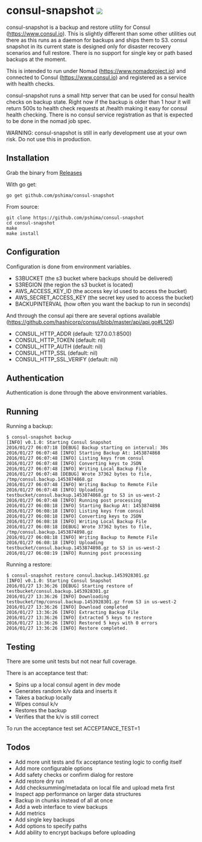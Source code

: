 # consul-snapshot [![](https://travis-ci.org/pshima/consul-snapshot.svg)](https://travis-ci.org/pshima/consul-snapshot)

consul-snapshot is a backup and restore utility for Consul (https://www.consul.io).  This is slightly different than some other utilities out there as this runs as a daemon for backups and ships them to S3.  consul snapshot in its current state is designed only for disaster recovery scenarios and full restore.  There is no support for single key or path based backups at the moment.

This is intended to run under Nomad (https://www.nomadproject.io) and connected to Consul (https://www.consul.io) and registered as a service with health checks.

consul-snapshot runs a small http server that can be used for consul health checks on backup state.  Right now if the backup is older than 1 hour it will return 500s to health check requests at /health making it easy for consul health checking.  There is no consul service registration as that is expected to be done in the nomad job spec.

WARNING: consul-snapshot is still in early development use at your own risk.  Do not use this in production.

## Installation
Grab the binary from [Releases](https://github.com/pshima/consul-snapshot/releases)

With go get: 
```
go get github.com/pshima/consul-snapshot
```

From source: 
```
git clone https://github.com/pshima/consul-snapshot
cd consul-snapshot
make
make install
```

## Configuration
Configuration is done from environment variables.
- S3BUCKET (the s3 bucket where backups should be delivered)
- S3REGION (the region the s3 bucket is located)
- AWS_ACCESS_KEY_ID (the access key id used to access the bucket)
- AWS_SECRET_ACCESS_KEY (the secret key used to access the bucket)
- BACKUPINTERVAL (how often you want the backup to run in seconds)

And through the consul api there are several options available (https://github.com/hashicorp/consul/blob/master/api/api.go#L126)

- CONSUL_HTTP_ADDR (default: 127.0.0.1:8500)
- CONSUL_HTTP_TOKEN (default: nil)
- CONSUL_HTTP_AUTH (default: nil)
- CONSUL_HTTP_SSL (default: nil)
- CONSUL_HTTP_SSL_VERIFY (default: nil)

## Authentication
Authentication is done through the above environment variables.

## Running
Running a backup:
```
$ consul-snapshot backup
[INFO] v0.1.0: Starting Consul Snapshot
2016/01/27 06:07:18 [DEBUG] Backup starting on interval: 30s
2016/01/27 06:07:48 [INFO] Starting Backup At: 1453874868
2016/01/27 06:07:48 [INFO] Listing keys from consul
2016/01/27 06:07:48 [INFO] Converting keys to JSON
2016/01/27 06:07:48 [INFO] Writing Local Backup File
2016/01/27 06:07:48 [DEBUG] Wrote 37362 bytes to file, /tmp/consul.backup.1453874868.gz
2016/01/27 06:07:48 [INFO] Writing Backup to Remote File
2016/01/27 06:07:48 [INFO] Uploading testbucket/consul.backup.1453874868.gz to S3 in us-west-2
2016/01/27 06:07:48 [INFO] Running post processing
2016/01/27 06:08:18 [INFO] Starting Backup At: 1453874898
2016/01/27 06:08:18 [INFO] Listing keys from consul
2016/01/27 06:08:18 [INFO] Converting keys to JSON
2016/01/27 06:08:18 [INFO] Writing Local Backup File
2016/01/27 06:08:18 [DEBUG] Wrote 37362 bytes to file, /tmp/consul.backup.1453874898.gz
2016/01/27 06:08:18 [INFO] Writing Backup to Remote File
2016/01/27 06:08:18 [INFO] Uploading testbucket/consul.backup.1453874898.gz to S3 in us-west-2
2016/01/27 06:08:19 [INFO] Running post processing
```

Running a restore:
```
$ consul-snapshot restore consul.backup.1453928301.gz
[INFO] v0.1.0: Starting Consul Snapshot
2016/01/27 13:36:26 [DEBUG] Starting restore of testbucket/consul.backup.1453928301.gz
2016/01/27 13:36:26 [INFO] Downloading testbucket/tmp/consul.backup.1453928301.gz from S3 in us-west-2
2016/01/27 13:36:26 [INFO] Download completed
2016/01/27 13:36:26 [INFO] Extracting Backup File
2016/01/27 13:36:26 [INFO] Extracted 5 keys to restore
2016/01/27 13:36:26 [INFO] Restored 5 keys with 0 errors
2016/01/27 13:36:26 [INFO] Restore completed.
```

## Testing

There are some unit tests but not near full coverage.  

There is an acceptance test that:
- Spins up a local consul agent in dev mode
- Generates random k/v data and inserts it
- Takes a backup locally
- Wipes consul k/v
- Restores the backup
- Verifies that the k/v is still correct

To run the acceptance test set ACCEPTANCE_TEST=1

## Todos
- Add more unit tests and fix acceptance testing logic to config itself
- Add more configurable options
- Add safety checks or confirm dialog for restore
- Add restore dry run
- Add checksumming/metadata on local file and upload meta first
- Inspect app performance on larger data structures
- Backup in chunks instead of all at once
- Add a web interface to view backups
- Add metrics
- Add single key backups
- Add options to specify paths
- Add ability to encrypt backups before uploading

